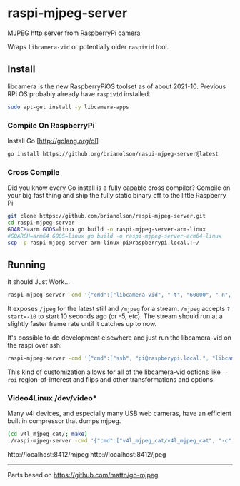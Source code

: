 # raspi-mjpeg-server
MJPEG http server from RaspberryPi camera

Wraps `libcamera-vid` or potentially older `raspivid` tool.

## Install

libcamera is the new RaspberryPiOS toolset as of about 2021-10. Previous RPi OS probably already have `raspivid` installed.

```sh
sudo apt-get install -y libcamera-apps
```

### Compile On RaspberryPi

Install Go [http://golang.org/dl]

```sh
go install https://github.org/brianolson/raspi-mjpeg-server@latest
```

### Cross Compile

Did you know every Go install is a fully capable cross compiler? Compile on your big fast thing and ship the fully static binary off to the little Raspberry Pi

```sh
git clone https://github.com/brianolson/raspi-mjpeg-server.git
cd raspi-mjpeg-server
GOARCH=arm GOOS=linux go build -o raspi-mjpeg-server-arm-linux
#GOARCH=arm64 GOOS=linux go build -o raspi-mjpeg-server-arm64-linux
scp -p raspi-mjpeg-server-arm-linux pi@raspberrypi.local.:~/
```

## Running

It should Just Work...

```sh
raspi-mjpeg-server -cmd '{"cmd":["libcamera-vid", "-t", "60000", "-n", "--framerate", "7", "--codec", "mjpeg", "--awb", "auto", "--width", "1920", "--height", "1080", "-o", "-"], "retry":"500ms"}' -addr :8412
```

It exposes `/jpeg` for the latest still and `/mjpeg` for a stream.
`/mjpeg` accepts `?start=-10` to start 10 seconds ago (or -5, etc). The stream should run at a slightly faster frame rate until it catches up to now.

It's possible to do development elsewhere and just run the libcamera-vid on the raspi over ssh:

```sh
raspi-mjpeg-server -cmd '{"cmd":["ssh", "pi@raspberypi.local.", "libcamera-vid", "-t", "60000", "-n", "--framerate", "7", "--codec", "mjpeg", "--awb", "auto", "--width", "1920", "--height", "1080", "-o", "-"], "retry":"2s"}' -addr :8412
```

This kind of customization allows for all of the libcamera-vid options like `--roi` region-of-interest and flips and other transformations and options.

### Video4Linux /dev/video*

Many v4l devices, and especially many USB web cameras, have an efficient built in compressor that dumps mjpeg.

```sh
(cd v4l_mjpeg_cat/; make)
./raspi-mjpeg-server -cmd '{"cmd":["v4l_mjpeg_cat/v4l_mjpeg_cat", "-c", "1000", "-d", "/dev/video0"], "retry":"5ms"}' -addr :8412
```

http://localhost:8412/mjpeg
http://localhost:8412/jpeg



-----

Parts based on https://github.com/mattn/go-mjpeg
